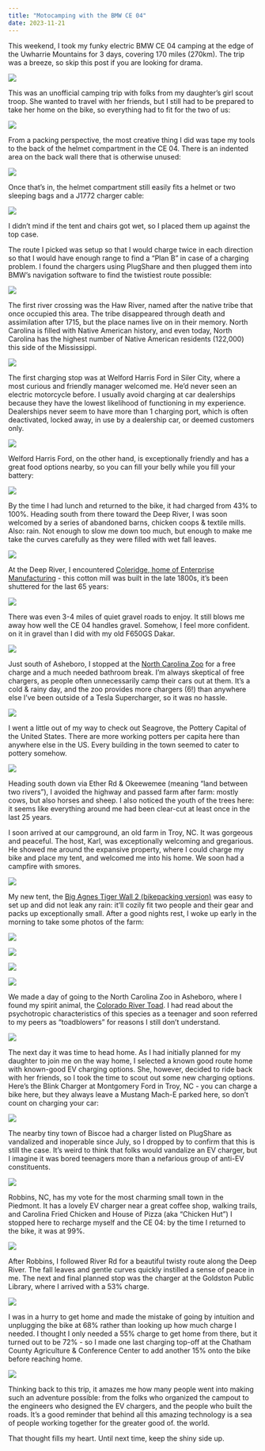 ```yaml
---
title: "Motocamping with the BMW CE 04"
date: 2023-11-21
---
```

This weekend, I took my funky electric BMW CE 04 camping at the edge of the Uwharrie Mountains for 3 days, covering 170 miles (270km). The trip was a breeze, so skip this post if you are looking for drama.

![](https://lh7-us.googleusercontent.com/Yc4TgQRC5rQVV2YpB-e8lIHSbq4_FkZjo7Xg-2fyY0HmshATmloYfWRgo8YzUqe7_QT-ERC3zHv7RIuxsE77-7bvLWAtwke7IqFhIY6p3U2Dus4xTOxT3bHMk4i8s4jySumVTFONmEmNmlnfFaI6R-g)

<!--more-->

This was an unofficial camping trip with folks from my daughter’s girl scout troop. She wanted to travel with her friends, but I still had to be prepared to take her home on the bike, so everything had to fit for the two of us:

![](muZaam1b.png)

From a packing perspective, the most creative thing I did was tape my tools to the back of the helmet compartment in the CE 04. There is an indented area on the back wall there that is otherwise unused:

![](33ChGaLa.jpg)

Once that’s in, the helmet compartment still easily fits a helmet or two sleeping bags and a J1772 charger cable:

![](D5GDXs36.jpg)

I didn’t mind if the tent and chairs got wet, so I placed them up against the top case.

The route I picked was setup so that I would charge twice in each direction so that I would have enough range to find a “Plan B” in case of a charging problem.  I found the chargers using PlugShare and then plugged them into BMW’s navigation software to find the twistiest route possible:

![](https://lh7-us.googleusercontent.com/8i9AKoBIXsuBJmsDurX4ryC0znXZeVc4nq0vEE7nj6Ku9K4g8yJUfKL7VnLtuo2MukyP02s2venwKyXVDKjVgNhQnzFvfMjRNVFMWjzy8e1SRFpu1ysTAEgYV2plDgYJXHFdWLWZJdUIWXhQQlGJjLA)

The first river crossing was the Haw River, named after the native tribe that once occupied this area. The tribe disappeared through death and assimilation after 1715, but the place names live on in their memory. North Carolina is filled with Native American history, and even today, North Carolina has the highest number of Native American residents (122,000) this side of the Mississippi.

![](xmbebIjJ.jpg)

The first charging stop was at Welford Harris Ford in Siler City, where a most curious and friendly manager welcomed me. He’d never seen an electric motorcycle before. I usually avoid charging at car dealerships because they have the lowest likelihood of functioning in my experience. Dealerships never seem to have more than 1 charging port, which is often deactivated, locked away, in use by a dealership car, or deemed customers only.

![](4M3MR8Qv.jpg)

Welford Harris Ford, on the other hand, is exceptionally friendly and has a great food options nearby, so you can fill your belly while you fill your battery:

![](3V9mYXU0.jpg)

By the time I had lunch and returned to the bike, it had charged from 43% to 100%. Heading south from there toward the Deep River, I was soon welcomed by a series of abandoned barns, chicken coops & textile mills. Also: rain. Not enough to slow me down too much, but enough to make me take the curves carefully as they were filled with wet fall leaves.

![](Y1O6nh5j.jpg)

At the Deep River, I encountered [Coleridge, home of Enterprise Manufacturing](https://northcarolinahistory.org/encyclopedia/coleridge/) - this cotton mill was built in the late 1800s, it’s been shuttered for the last 65 years:

![](Mpk3O6mH.jpg)

There was even 3-4 miles of quiet gravel roads to enjoy. It still blows me away how well the CE 04 handles gravel. Somehow, I feel more confident. on it in gravel than I did with my old F650GS Dakar.

![](W6CDwhTQ.jpg)

Just south of Asheboro, I stopped at the [North Carolina Zoo](https://www.nczoo.org/) for a free charge and a much needed bathroom break. I’m always skeptical of free chargers, as people often unnecessarily camp their cars out at them. It’s a cold & rainy day, and the zoo provides more chargers (6!) than anywhere else I’ve been outside of a Tesla Supercharger, so it was no hassle.

![](GosO7sNb.jpg)

I went a little out of my way to check out Seagrove, the Pottery Capital of the United States. There are more working potters per capita here than anywhere else in the US. Every building in the town seemed to cater to pottery somehow.

![](tnM4aek6.jpg)

Heading south down via Ether Rd & Okeewemee (meaning “land between two rivers”), I avoided the highway and passed farm after farm: mostly cows, but also horses and sheep. I also noticed the youth of the trees here: it seems like everything around me had been clear-cut at least once in the last 25 years.

I soon arrived at our campground, an old farm in Troy, NC. It was gorgeous and peaceful. The host, Karl, was exceptionally welcoming and gregarious. He showed me around the expansive property, where I could charge my bike and place my tent, and welcomed me into his home. We soon had a campfire with smores.

![](G2sFIzYC.jpg)

My new tent, the [Big Agnes Tiger Wall 2 (bikepacking version)](https://www.bigagnes.com/collections/tiger-wall-ul-bikepack-solution-dye-series/products/tiger-wall-ul-2-bikepack) was easy to set up and did not leak any rain: it’ll cozily fit two people and their gear and packs up exceptionally small. After a good nights rest, I woke up early in the morning to take some photos of the farm:

![](krevJcfT.jpg)

![](xAmnfPXu.jpg)

![](UNVOPSHU.jpg)

![](nzcQH2Om.jpg)

We made a day of going to the North Carolina Zoo in Asheboro, where I found my spirit animal, the [Colorado River Toad](https://en.wikipedia.org/wiki/Colorado_River_toad). I had read about the psychotropic characteristics of this species as a teenager and soon referred to my peers as “toadblowers” for reasons I still don’t understand.

![](tb0m8AiH.jpg)

The next day it was time to head home. As I had initially planned for my daughter to join me on the way home, I selected a known good route home with known-good EV charging options. She, however, decided to ride back with her friends, so I took the time to scout out some new charging options. Here’s the Blink Charger at Montgomery Ford in Troy, NC - you can charge a bike here, but they always leave a Mustang Mach-E parked here, so don’t count on charging your car:

![](W1EJkKwG.jpg)

The nearby tiny town of Biscoe had a charger listed on PlugShare as vandalized and inoperable since July, so I dropped by to confirm that this is still the case. It’s weird to think that folks would vandalize an EV charger, but I imagine it was bored teenagers more than a nefarious group of anti-EV constituents.

![](6YxzIJse.jpg)

Robbins, NC, has my vote for the most charming small town in the Piedmont. It has a lovely EV  charger near a great coffee shop, walking trails, and Carolina Fried Chicken and House of Pizza (aka “Chicken Hut”) I stopped here to recharge myself and the CE 04: by the time I returned to the bike, it was at 99%.

![](7Y5taLgW.jpg)

After Robbins, I followed River Rd for a beautiful twisty route along the Deep River. The fall leaves and gentle curves quickly instilled a sense of peace in me. The next and final planned stop was the charger at the Goldston Public Library, where I arrived with a 53% charge.

![](tp3kW1aH.jpg)

I was in a hurry to get home and made the mistake of going by intuition and unplugging the bike at 68% rather than looking up how much charge I needed. I thought I only needed a 55% charge to get home from there, but it turned out to be 72% - so I made one last charging top-off at the Chatham County Agriculture & Conference Center to add another 15% onto the bike before reaching home.

![](4M06wfSN.jpg)

Thinking back to this trip, it amazes me how many people went into making such an adventure possible: from the folks who organized the campout to the engineers who designed the EV chargers, and the people who built the roads. It’s a good reminder that behind all this amazing technology is a sea of people working together for the greater good of. the world.

That thought fills my heart. Until next time, keep the shiny side up.